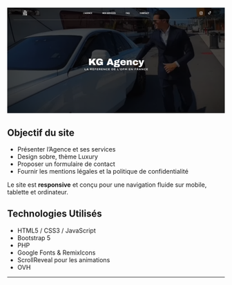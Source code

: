 
<p align="center">
  <img src="assets/kgagency.png" alt="Aperçu du site KG Agency" width="800">
</p>

## Objectif du site

* Présenter l’Agence et ses services
* Design sobre, thème Luxury
* Proposer un formulaire de contact 
* Fournir les mentions légales et la politique de confidentialité

 Le site est **responsive** et conçu pour une navigation fluide sur mobile, tablette et ordinateur.

## Technologies Utilisés

* HTML5 / CSS3 / JavaScript
* Bootstrap 5 
* PHP 
* Google Fonts & RemixIcons
* ScrollReveal pour les animations
* OVH

---
